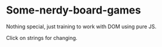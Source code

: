 # Some-nerdy-board-games

Nothing special, just training to work with DOM using pure JS.

Click on strings for changing.
